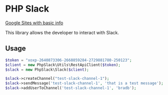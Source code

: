 # PHP Slack #
[Google Sites with basic info](https://sites.google.com/a/shazam.com/infratools/docs/php-slack)

This library allows the developer to interact with Slack.

## Usage ##
```php
$token = "xoxp-2640873306-2668859284-2729881780-250123";
$client = new PhpSlack\Utils\RestApiClient($token);
$slack = new PhpSlack\Slack($client);

$slack->createChannel("test-slack-channel-1");
$slack->sendMessage('test-slack-channel-1', 'that is a test message');
$slack->addUserToChannel('test-slack-channel-1', 'bradb');
```
